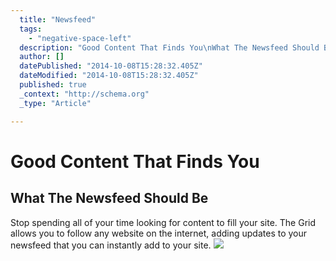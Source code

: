 ```yaml
---
  title: "Newsfeed"
  tags: 
    - "negative-space-left"
  description: "Good Content That Finds You\nWhat The Newsfeed Should Be\nStop spending all of your time looking for content to fill your site. The Grid allows you to follow any "
  author: []
  datePublished: "2014-10-08T15:28:32.405Z"
  dateModified: "2014-10-08T15:28:32.405Z"
  published: true
  _context: "http://schema.org"
  _type: "Article"

---
```

# Good Content That Finds You

## What The Newsfeed Should Be

Stop spending all of your time looking for content to fill your site. The Grid allows you to follow any website on the internet, adding updates to your newsfeed that you can instantly add to your site.
![](https://s3-us-west-2.amazonaws.com/cdn.thegrid.io/posts/hello-layout-filters-bg.png)